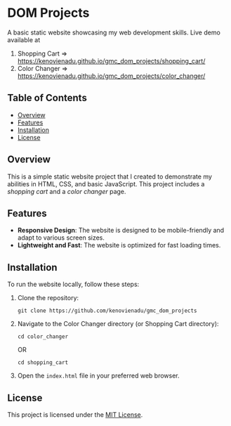 # DOM Projects

A basic static website showcasing my web development skills. Live demo available at

1. Shopping Cart => https://kenovienadu.github.io/gmc_dom_projects/shopping_cart/
2. Color Changer => https://kenovienadu.github.io/gmc_dom_projects/color_changer/

## Table of Contents
- [Overview](#overview)
- [Features](#features)
- [Installation](#installation)
- [License](#license)

## Overview
This is a simple static website project that I created to demonstrate my abilities in HTML, CSS, and basic JavaScript. This project includes a *shopping cart* and a *color changer* page.

## Features
- **Responsive Design**: The website is designed to be mobile-friendly and adapt to various screen sizes.
- **Lightweight and Fast**: The website is optimized for fast loading times.

## Installation
To run the website locally, follow these steps:

1. Clone the repository:
   ```
   git clone https://github.com/kenovienadu/gmc_dom_projects
   ```
2. Navigate to the Color Changer directory (or Shopping Cart directory):
   ```
   cd color_changer
   ```

    OR

   ```
   cd shopping_cart
   ```

3. Open the `index.html` file in your preferred web browser.


## License
This project is licensed under the [MIT License](LICENSE).